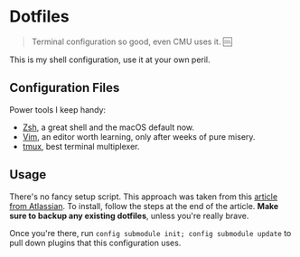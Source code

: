 # Dotfiles

> Terminal configuration so good, even CMU uses it. :cool:

This is my shell configuration, use it at your own peril.

## Configuration Files

Power tools I keep handy:
- [Zsh](http://zsh.sourceforge.net), a great shell and the macOS default now.
- [Vim](https://www.vim.org), an editor worth learning, only after weeks of pure misery.
- [tmux](https://github.com/tmux/tmux/wiki), best terminal multiplexer.

## Usage

There's no fancy setup script. This approach was taken from this [article from Atlassian](https://www.atlassian.com/git/tutorials/dotfiles).
To install, follow the steps at the end of the article. **Make sure to backup any existing dotfiles**, unless you're really
brave. 

Once you're there, run `config submodule init; config submodule update` to pull down plugins that this configuration uses.
